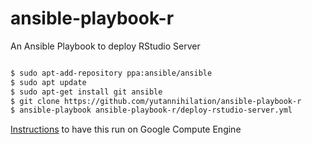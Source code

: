 # ansible-playbook-r
An Ansible Playbook to deploy RStudio Server

```sh

$ sudo apt-add-repository ppa:ansible/ansible
$ sudo apt update
$ sudo apt-get install git ansible
$ git clone https://github.com/yutannihilation/ansible-playbook-r
$ ansible-playbook ansible-playbook-r/deploy-rstudio-server.yml
```

[Instructions](https://github.com/grantmcdermott/rstudio-compute-engine) to have this run on Google Compute Engine
